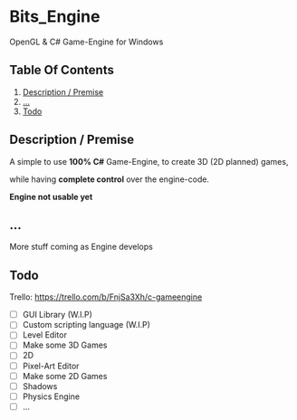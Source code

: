 # Bits_Engine
OpenGL &amp; C# Game-Engine for Windows

## Table Of Contents
1. [Description / Premise](https://github.com/phil-stein/Bits_Engine/blob/main/README.md#basic-description)
2. [...](https://github.com/phil-stein/Bits_Engine/blob/main/README.md#...)
3. [Todo](https://github.com/phil-stein/Bits_Engine/blob/main/README.md#todo)

## Description / Premise
A simple to use **100% C#** Game-Engine, to create 3D (2D planned) games, 

while having **complete control** over the engine-code.

**Engine not usable yet**

## ...
More stuff coming as Engine develops

## Todo
Trello: https://trello.com/b/FnjSa3Xh/c-gameengine
 - [ ] GUI Library (W.I.P)
 - [ ] Custom scripting language (W.I.P)
 - [ ] Level Editor
 - [ ] Make some 3D Games 
 - [ ] 2D
 - [ ] Pixel-Art Editor
 - [ ] Make some 2D Games
 - [ ] Shadows
 - [ ] Physics Engine
 - [ ] ...
